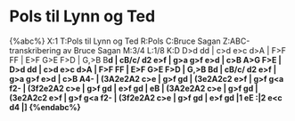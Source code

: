 # Pols til Lynn og Ted

{%abc%}
X:1
T:Pols til Lynn og Ted
R:Pols
C:Bruce Sagan
Z:ABC-transkribering av Bruce Sagan
M:3/4
L:1/8
K:D
D>d d<d d>d | c>d e>c d>A | F>F F<F F>F | E>F G>E F>D |
G,>B B<B B>d | cB/c/ d2 e>f | g>a g>f e>d | c>B A>G F>E |
D>d d<d d>d | c>d e>c d>A | F>F F<F F>F | E>F G>E F>D |
G,>B B<B B>d | cB/c/ d2 e>f | g>a g>f e>d | c>B A4- |
(3A2e2A2 c>e | g>f g<a f>d | (3e2A2c2 e>f | g>f g<a f2- |
(3f2e2A2 c>e | g>f g<a f>d | e>f g<e f>d | e<c d2 c>B |
(3A2e2A2 c>e | g>f g<a f>d | (3e2A2c2 e>f | g>f g<a f2- |
(3f2e2A2 c>e | g>f g<a f>d | e>f g<e f>d |1 e<c d2 F>E :|2 e<c d4 |]
{%endabc%}
